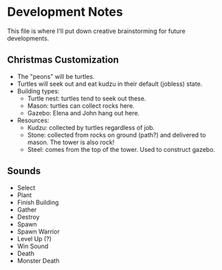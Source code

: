 # Development Notes

This file is where I'll put down creative brainstorming for future developments.

## Christmas Customization

* The "peons" will be turtles.
* Turtles will seek out and eat kudzu in their default (jobless) state.
* Building types:
  * Turtle nest: turtles tend to seek out these.
  * Mason: turtles can collect rocks here.
  * Gazebo: Elena and John hang out here.
* Resources:
  * Kudzu: collected by turtles regardless of job.
  * Stone: collected from rocks on ground (path?) and delivered to mason.
    The tower is also rock!
  * Steel: comes from the top of the tower. Used to construct gazebo.

## Sounds

* Select
* Plant
* Finish Building
* Gather
* Destroy
* Spawn
* Spawn Warrior
* Level Up (?)
* Win Sound
* Death
* Monster Death
